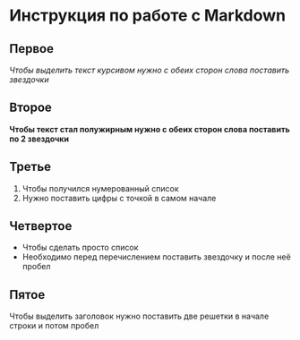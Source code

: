 # Инструкция по работе с Markdown

## Первое
*Чтобы выделить текст курсивом нужно с обеих сторон слова поставить звездочки* 

## Второе
**Чтобы текст стал полужирным нужно с обеих сторон слова поставить по 2 звездочки**

## Третье
1. Чтобы получился нумерованный список  
2. Нужно поставить цифры с точкой в самом начале 

## Четвертое
* Чтобы сделать просто список 
* Необходимо перед перечислением поставить звездочку и после неё пробел 

## Пятое
Чтобы выделить заголовок нужно поставить две решетки в начале строки и потом пробел